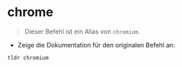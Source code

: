 # chrome

> Dieser Befehl ist ein Alias von `chromium`.

- Zeige die Dokumentation für den originalen Befehl an:

`tldr chromium`
